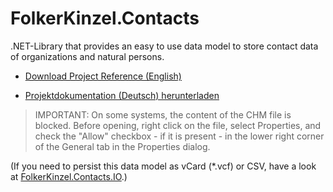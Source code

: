 # FolkerKinzel.Contacts
.NET-Library that provides an easy to use data model to store contact data of organizations and natural persons.


* [Download Project Reference (English)](https://github.com/FolkerKinzel/Contacts/blob/master/ProjectReference/1.4.0-beta/FolkerKinzel.Contacts.en.chm)

* [Projektdokumentation (Deutsch) herunterladen](https://github.com/FolkerKinzel/Contacts/blob/master/ProjectReference/1.4.0-beta/FolkerKinzel.Contacts.de.chm)

> IMPORTANT: On some systems, the content of the CHM file is blocked. Before opening,  right click on the file, select Properties, and check the "Allow" checkbox - if it is present - in the lower right corner of the General tab in the Properties dialog.

(If you need to persist this data model as vCard (*.vcf) or CSV, have a look at [FolkerKinzel.Contacts.IO](https://www.nuget.org/packages/FolkerKinzel.Contacts.IO/).)

